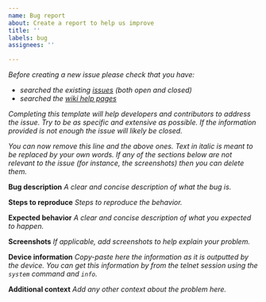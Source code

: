 ```yaml
---
name: Bug report
about: Create a report to help us improve
title: ''
labels: bug
assignees: ''

---
```


*Before creating a new issue please check that you have:*

* *searched the existing [issues](https://github.com/proddy/EMS-ESP/issues) (both open and closed)*
* *searched the [wiki help pages](https://bbqkees-electronics.nl/wiki/gateway/troubleshooting.html)*

*Completing this template will help developers and contributors to address the issue. Try to be as specific and extensive as possible. If the information provided is not enough the issue will likely be closed.*

*You can now remove this line and the above ones. Text in italic is meant to be replaced by your own words. If any of the sections below are not relevant to the issue (for instance, the screenshots) then you can delete them.*

**Bug description**
*A clear and concise description of what the bug is.*

**Steps to reproduce**
*Steps to reproduce the behavior.*

**Expected behavior**
*A clear and concise description of what you expected to happen.*

**Screenshots**
*If applicable, add screenshots to help explain your problem.*

**Device information**
*Copy-paste here the information as it is outputted by the device. You can get this information by from the telnet session using the `system` command and `info`.*

**Additional context**
*Add any other context about the problem here.*
